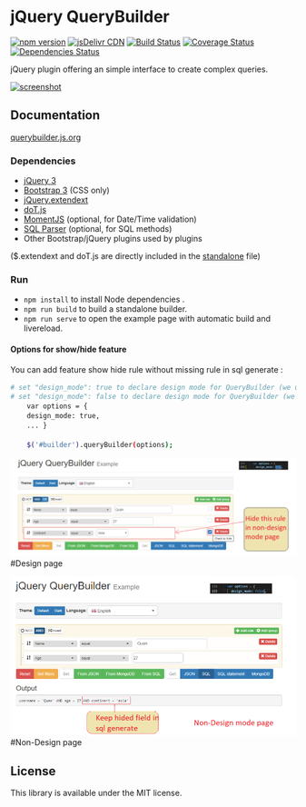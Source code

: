 # jQuery QueryBuilder

[![npm version](https://img.shields.io/npm/v/jQuery-QueryBuilder.svg?style=flat-square)](https://www.npmjs.com/package/jQuery-QueryBuilder)
[![jsDelivr CDN](https://data.jsdelivr.com/v1/package/npm/jQuery-QueryBuilder/badge)](https://www.jsdelivr.com/package/npm/jQuery-QueryBuilder)
[![Build Status](https://img.shields.io/travis/mistic100/jQuery-QueryBuilder.svg?style=flat-square)](https://travis-ci.org/mistic100/jQuery-QueryBuilder)
[![Coverage Status](https://img.shields.io/coveralls/mistic100/jQuery-QueryBuilder/master.svg?style=flat-square)](https://coveralls.io/r/mistic100/jQuery-QueryBuilder)
[![Dependencies Status](https://david-dm.org/mistic100/jQuery-QueryBuilder/status.svg?style=flat-square)](https://david-dm.org/mistic100/jQuery-QueryBuilder)

jQuery plugin offering an simple interface to create complex queries.

[![screenshot](https://raw.githubusercontent.com/mistic100/jQuery-QueryBuilder/master/examples/screenshot.png)](https://querybuilder.js.org)

## Documentation
[querybuilder.js.org](https://querybuilder.js.org)

### Dependencies
 * [jQuery 3](https://jquery.com)
 * [Bootstrap 3](https://getbootstrap.com/docs/3.3) (CSS only)
 * [jQuery.extendext](https://github.com/mistic100/jQuery.extendext)
 * [doT.js](https://olado.github.io/doT)
 * [MomentJS](https://momentjs.com) (optional, for Date/Time validation)
 * [SQL Parser](https://github.com/mistic100/sql-parser) (optional, for SQL methods)
 * Other Bootstrap/jQuery plugins used by plugins

($.extendext and doT.js are directly included in the [standalone](https://github.com/mistic100/jQuery-QueryBuilder/blob/master/dist/js/query-builder.standalone.js) file)

### Run

 * `npm install` to install Node dependencies .
 * `npm run build` to build a standalone builder.
 * `npm run serve` to open the example page with automatic build and livereload.

#### Options for show/hide feature

You can add feature show hide rule without missing rule in sql generate :
```bash
# set "design_mode": true to declare design mode for QueryBuilder (we use it in design condition page)
# set "design_mode": false to declare design mode for QueryBuilder (we use it in non design page)
	var options = {
    design_mode: true,
	... }
	
	$('#builder').queryBuilder(options);
```

![](images/designmode.png)
#Design page

![](images/nondesignmode.png)
#Non-Design page

## License
This library is available under the MIT license.

